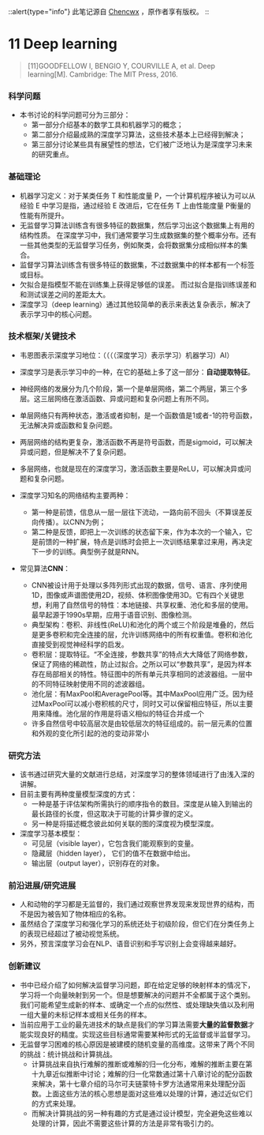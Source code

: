 ::alert{type="info"}
此笔记源自 [Chencwx](https://github.com/chencwx) ，原作者享有版权。
::

# 11 Deep learning

>[11]GOODFELLOW I, BENGIO Y, COURVILLE A, et al. Deep learning[M]. Cambridge: The MIT Press, 2016.



### 科学问题

- 本书讨论的科学问题可分为三部分：
  - 第一部分介绍基本的数学工具和机器学习的概念；
  - 第二部分介绍最成熟的深度学习算法，这些技术基本上已经得到解决；
  - 第三部分讨论某些具有展望性的想法，它们被广泛地认为是深度学习未来的研究重点。


### 基础理论

- 机器学习定义：对于某类任务 T 和性能度量 P，一个计算机程序被认为可以从经验 E 中学习是指，通过经验 E 改进后，它在任务 T 上由性能度量 P衡量的性能有所提升。
- 无监督学习算法训练含有很多特征的数据集，然后学习出这个数据集上有用的结构性质。 在深度学习中，我们通常要学习生成数据集的整个概率分布。还有一些其他类型的无监督学习任务，例如聚类，会将数据集分成相似样本的集合。
- 监督学习算法训练含有很多特征的数据集，不过数据集中的样本都有一个标签或目标。
- 欠拟合是指模型不能在训练集上获得足够低的误差。 而过拟合是指训练误差和和测试误差之间的差距太大。
- 深度学习（deep learning）通过其他较简单的表示来表达复杂表示，解决了表示学习中的核心问题。

### 技术框架/关键技术


- 韦恩图表示深度学习地位：（（（（深度学习）表示学习）机器学习）AI）
- 深度学习是表示学习中的一种，在它的基础上多了这一部分：**自动提取特征**。
- 神经网络的发展分为几个阶段，第一个是单层网络，第二个两层，第三个多层。这三层网络在激活函数、异或问题和复杂问题上有所不同。
- 单层网络只有两种状态，激活或者抑制，是一个函数值是1或者-1的符号函数，无法解决异或函数和复杂问题。
- 两层网络的结构更复杂，激活函数不再是符号函数，而是sigmoid，可以解决异或问题，但是解决不了复杂问题。
- 多层网络，也就是现在的深度学习，激活函数主要是ReLU，可以解决异或问题和复杂问题。
- 深度学习知名的网络结构主要两种：
  - 第一种是前馈，信息从一层一层往下流动，一路向前不回头（不算误差反向传播）。以CNN为例；
  - 第二种是反馈，即把上一次训练的状态留下来，作为本次的一个输入，它是前馈的一种扩展，特点是训练时会把上一次训练结果拿过来用，再决定下一步的训练。典型例子就是RNN。

- 常见算法**CNN**：
  - CNN被设计用于处理以多阵列形式出现的数据，信号、语言、序列使用1D，图像或声谱图使用2D，视频、体积图像使用3D。它有四个关键思想，利用了自然信号的特性：本地链接、共享权重、池化和多层的使用。最早起源于1990s早期，应用于语音识别、图像检测。
  - 典型架构：卷积、非线性(ReLU)和池化的两个或三个阶段是堆叠的，然后是更多卷积和完全连接的层，允许训练网络中的所有权重值。卷积和池化直接受到视觉神经科学的启发。
  - 卷积层：提取特征。“不全连接，参数共享”的特点大大降低了网络参数，保证了网络的稀疏性，防止过拟合。之所以可以“参数共享”，是因为样本存在局部相关的特性。特征图中的所有单元共享相同的滤波器组。一层中的不同特征映射使用不同的滤波器组。
  - 池化层：有MaxPool和AveragePool等。其中MaxPool应用广泛。因为经过MaxPool可以减小卷积核的尺寸，同时又可以保留相应特征，所以主要用来降维。池化层的作用是将语义相似的特征合并成一个
  - 许多自然信号中较高层次是由较低层次的特征组成的。前一层元素的位置和外观的变化所引起的池的变动非常小


### 研究方法

- 该书通过研究大量的文献进行总结，对深度学习的整体领域进行了由浅入深的讲解。
- 目前主要有两种度量模型深度的方式：
  - 一种是基于评估架构所需执行的顺序指令的数目。深度是从输入到输出的最长路径的长度，但这取决于可能的计算步骤的定义。
  - 另一种是将描述概念彼此如何关联的图的深度视为模型深度。
- 深度学习基本模型：
  - 可见层（visible layer），它包含我们能观察到的变量。
  - 隐藏层（hidden layer）， 它们的值不在数据中给出。
  - 输出层（output layer），识别存在的对象。



### 前沿进展/研究进展

- 人和动物的学习都是无监督的，我们通过观察世界发现来发现世界的结构，而不是因为被告知了物体相应的名称。
- 虽然结合了深度学习和强化学习的系统还处于初级阶段，但它们在分类任务上的表现已经超过了被动视觉系统。
- 另外，预言深度学习会在NLP、语音识别和手写识别上会变得越来越好。

### 创新建议

- 书中已经介绍了如何解决监督学习问题，即在给定足够的映射样本的情况下，学习将一个向量映射到另一个。但是想要解决的问题并不全都属于这个类别。我们可能希望生成新的样本、或确定一个点的似然性、或处理缺失值以及利用一组大量的未标记样本或相关任务的样本。
- 当前应用于工业的最先进技术的缺点是我们的学习算法需要**大量的监督数据**才能实现良好的精度。实现这些目标通常需要某种形式的无监督或半监督学习。
- 无监督学习困难的核心原因是被建模的随机变量的高维度。这带来了两个不同的挑战：统计挑战和计算挑战。
  - 计算挑战来自执行难解的推断或难解的归一化分布，难解的推断主要在第十九章近似推断中讨论；难解的归一化常数通过第十八章讨论的配分函数来解决，第十七章介绍的马尔可夫链蒙特卡罗方法通常用来处理配分函数。上面这些方法的核心思想是面对这些难以处理的计算，通过近似它们的方式来处理。
  - 而解决计算挑战的另一种有趣的方式是通过设计模型，完全避免这些难以处理的计算，因此不需要这些计算的方法是非常有吸引力的。

